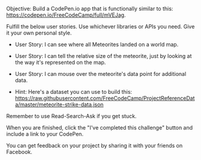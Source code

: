 
Objective: Build a CodePen.io app that is functionally similar to this: https://codepen.io/FreeCodeCamp/full/mVEJag.

Fulfill the below user stories. Use whichever libraries or APIs you need. Give it your own personal style.

* User Story: I can see where all Meteorites landed on a world map.
* User Story: I can tell the relative size of the meteorite, just by looking at the way it's represented on the map.
* User Story: I can mouse over the meteorite's data point for additional data.

* Hint: Here's a dataset you can use to build this: https://raw.githubusercontent.com/FreeCodeCamp/ProjectReferenceData/master/meteorite-strike-data.json

Remember to use Read-Search-Ask if you get stuck.

When you are finished, click the "I've completed this challenge" button and include a link to your CodePen.

You can get feedback on your project by sharing it with your friends on Facebook.
